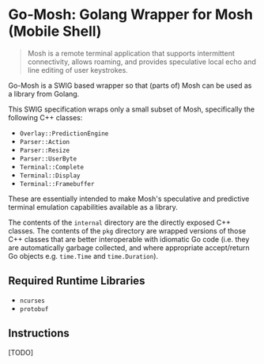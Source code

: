 # Go-Mosh: Golang Wrapper for Mosh (Mobile Shell)

> Mosh is a remote terminal application that supports intermittent connectivity, allows roaming, and provides
> speculative local echo and line editing of user keystrokes.

Go-Mosh is a SWIG based wrapper so that (parts of) Mosh can be used as a library from Golang.

This SWIG specification wraps only a small subset of Mosh, specifically the following C++ classes:

- `Overlay::PredictionEngine`
- `Parser::Action`
- `Parser::Resize`
- `Parser::UserByte`
- `Terminal::Complete`
- `Terminal::Display`
- `Terminal::Framebuffer`

These are essentially intended to make Mosh's speculative and predictive terminal emulation capabilities available as a
library.

The contents of the `internal` directory are the directly exposed C++ classes. The contents of the `pkg` directory are
wrapped versions of those C++ classes that are better interoperable with idiomatic Go code (i.e. they are automatically
garbage collected, and where appropriate accept/return Go objects e.g. `time.Time` and `time.Duration`).

## Required Runtime Libraries

- `ncurses`
- `protobuf`

## Instructions

\[TODO\]
